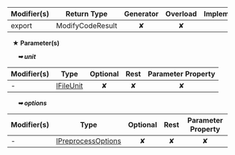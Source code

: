 | Modifier(s)                            | Return Type                    | Generator                        | Overload                         | Implementation                        |
|----------------------------------------|--------------------------------|:--------------------------------:|:--------------------------------:|:-------------------------------------:|
| export | ModifyCodeResult | ✘ | ✘  | ✔ |

&nbsp;&nbsp; **&#9733; Parameter(s)**

&nbsp;&nbsp;&nbsp;&nbsp;&nbsp; _**&#10149; unit**_

| Modifier(s)                              | Type                        | Optional                           | Rest                          | Parameter Property                          |
|------------------------------------------|-----------------------------|:----------------------------------:|:-----------------------------:|:-------------------------------------------:|
| - | [IFileUnit](/plugin-conventions/interface/options/ifileunit.md) | ✘  | ✘ | ✘ |

&nbsp;&nbsp;&nbsp;&nbsp;&nbsp; _**&#10149; options**_

| Modifier(s)                              | Type                        | Optional                           | Rest                          | Parameter Property                          |
|------------------------------------------|-----------------------------|:----------------------------------:|:-----------------------------:|:-------------------------------------------:|
| - | [IPreprocessOptions](/plugin-conventions/interface/options/ipreprocessoptions.md) | ✘  | ✘ | ✘ |